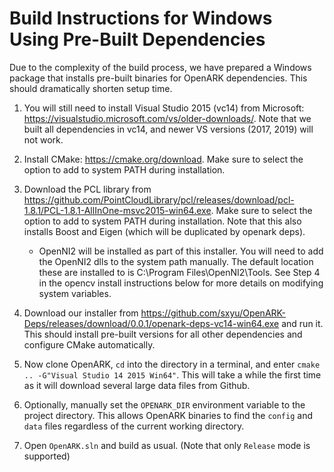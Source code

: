 # Build Instructions for Windows Using Pre-Built Dependencies

Due to the complexity of the build process, we have prepared a Windows package that installs pre-built binaries for OpenARK dependencies. This should dramatically shorten setup time.

1. You will still need to install Visual Studio 2015 (vc14) from Microsoft: <https://visualstudio.microsoft.com/vs/older-downloads/>. Note that we built all dependencies in vc14, and newer VS versions (2017, 2019) will not work.

2. Install CMake: <https://cmake.org/download>. Make sure to select the option to add to system PATH during installation.

3. Download the PCL library from <https://github.com/PointCloudLibrary/pcl/releases/download/pcl-1.8.1/PCL-1.8.1-AllInOne-msvc2015-win64.exe>. Make sure to select the option to add to system PATH during installation. Note that this also installs Boost and Eigen (which will be duplicated by openark deps).
    - OpenNI2 will be installed as part of this installer. You will need to add the OpenNI2 dlls to the
system path manually. The default location these are installed to is C:\Program
Files\OpenNI2\Tools. See Step 4 in the opencv install instructions below for more details on
modifying system variables.

4. Download our installer from 
<https://github.com/sxyu/OpenARK-Deps/releases/download/0.0.1/openark-deps-vc14-win64.exe> and run it. This should install pre-built versions for all other dependencies and configure CMake automatically.

5. Now clone OpenARK, `cd` into the directory in a terminal, and enter `cmake .. -G"Visual Studio 14 2015 Win64"`. This will take a while the first time as it will download several large data files from Github.

6. Optionally, manually set the `OPENARK_DIR` environment variable to the project directory. This allows OpenARK binaries to find the `config` and `data` files regardless of the current working directory.

7. Open `OpenARK.sln` and build as usual. (Note that only `Release` mode is supported)

